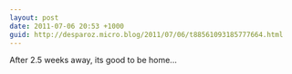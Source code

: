 ```yaml
---
layout: post
date: 2011-07-06 20:53 +1000
guid: http://desparoz.micro.blog/2011/07/06/t88561093185777664.html
---
```

After 2.5 weeks away, its good to be home...
